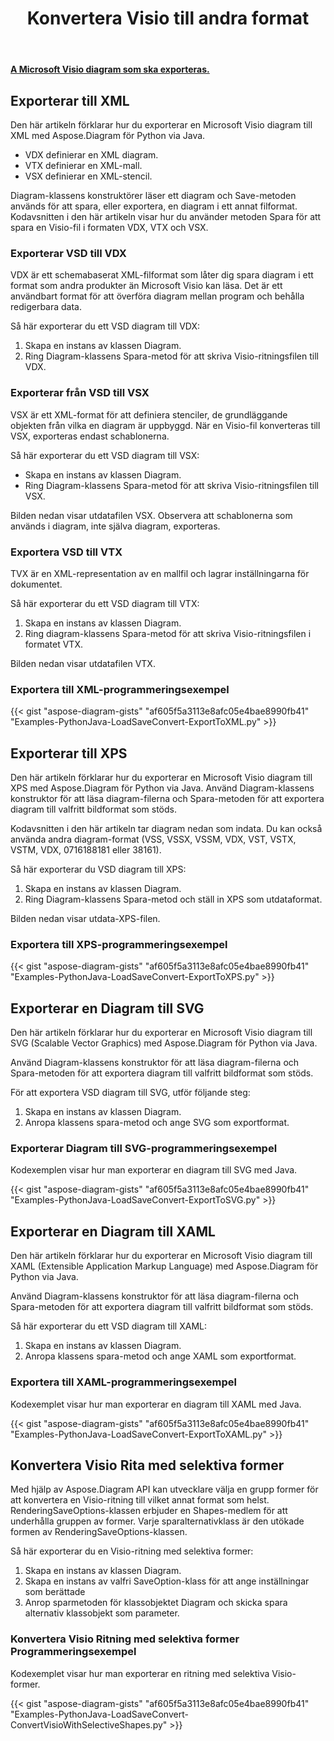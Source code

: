 ﻿---
title:  Konvertera Visio till andra format
linktitle:  Konvertera Visio till andra format
type: docs
weight: 40
url: /sv/python-java/convert-visio-to-other-files/
description: This topic show you how to convert Visio to SVG,XPS,XML,XAML formats using Aspose.Diagram for Python via Java. Convert VSD, VSS, VDW, VST, VSDX, VSSX, VSTX, VSDM, VSTM, VSSM to SVG,XPS,XML ,XAML med några rader kod.
---
**[A Microsoft Visio diagram som ska exporteras.](ExportToXML.vsd)**

## **Exporterar till XML**
Den här artikeln förklarar hur du exporterar en Microsoft Visio diagram till XML med Aspose.Diagram för Python via Java.

- VDX definierar en XML diagram.
- VTX definierar en XML-mall.
- VSX definierar en XML-stencil.

Diagram-klassens konstruktörer läser ett diagram och Save-metoden används för att spara, eller exportera, en diagram i ett annat filformat. Kodavsnitten i den här artikeln visar hur du använder metoden Spara för att spara en Visio-fil i formaten VDX, VTX och VSX.

### **Exporterar VSD till VDX**
VDX är ett schemabaserat XML-filformat som låter dig spara diagram i ett format som andra produkter än Microsoft Visio kan läsa. Det är ett användbart format för att överföra diagram mellan program och behålla redigerbara data.

Så här exporterar du ett VSD diagram till VDX:

1. Skapa en instans av klassen Diagram.
1. Ring Diagram-klassens Spara-metod för att skriva Visio-ritningsfilen till VDX.

### **Exporterar från VSD till VSX**
VSX är ett XML-format för att definiera stenciler, de grundläggande objekten från vilka en diagram är uppbyggd. När en Visio-fil konverteras till VSX, exporteras endast schablonerna.

Så här exporterar du ett VSD diagram till VSX:

- Skapa en instans av klassen Diagram.
- Ring Diagram-klassens Spara-metod för att skriva Visio-ritningsfilen till VSX.

Bilden nedan visar utdatafilen VSX. Observera att schablonerna som används i diagram, inte själva diagram, exporteras.

### **Exportera VSD till VTX**
TVX är en XML-representation av en mallfil och lagrar inställningarna för dokumentet.

Så här exporterar du ett VSD diagram till VTX:

1. Skapa en instans av klassen Diagram.
1. Ring diagram-klassens Spara-metod för att skriva Visio-ritningsfilen i formatet VTX.

Bilden nedan visar utdatafilen VTX.

### **Exportera till XML-programmeringsexempel**
{{< gist "aspose-diagram-gists" "af605f5a3113e8afc05e4bae8990fb41" "Examples-PythonJava-LoadSaveConvert-ExportToXML.py" >}}

## **Exporterar till XPS**
Den här artikeln förklarar hur du exporterar en Microsoft Visio diagram till XPS med Aspose.Diagram för Python via Java.
Använd Diagram-klassens konstruktor för att läsa diagram-filerna och Spara-metoden för att exportera diagram till valfritt bildformat som stöds.

Kodavsnitten i den här artikeln tar diagram nedan som indata. Du kan också använda andra diagram-format (VSS, VSSX, VSSM, VDX, VST, VSTX, VSTM, VDX, 0716188181 eller 38161).

Så här exporterar du VSD diagram till XPS:

1. Skapa en instans av klassen Diagram.
1. Ring Diagram-klassens Spara-metod och ställ in XPS som utdataformat.

Bilden nedan visar utdata-XPS-filen.

### **Exportera till XPS-programmeringsexempel**
{{< gist "aspose-diagram-gists" "af605f5a3113e8afc05e4bae8990fb41" "Examples-PythonJava-LoadSaveConvert-ExportToXPS.py" >}}

## **Exporterar en Diagram till SVG**
Den här artikeln förklarar hur du exporterar en Microsoft Visio diagram till SVG (Scalable Vector Graphics) med Aspose.Diagram för Python via Java.

Använd Diagram-klassens konstruktor för att läsa diagram-filerna och Spara-metoden för att exportera diagram till valfritt bildformat som stöds.

För att exportera VSD diagram till SVG, utför följande steg:

1. Skapa en instans av klassen Diagram.
1. Anropa klassens spara-metod och ange SVG som exportformat.

### **Exporterar Diagram till SVG-programmeringsexempel**
Kodexemplen visar hur man exporterar en diagram till SVG med Java.

{{< gist "aspose-diagram-gists" "af605f5a3113e8afc05e4bae8990fb41" "Examples-PythonJava-LoadSaveConvert-ExportToSVG.py" >}}

## **Exporterar en Diagram till XAML**
Den här artikeln förklarar hur du exporterar en Microsoft Visio diagram till XAML (Extensible Application Markup Language) med Aspose.Diagram för Python via Java.

Använd Diagram-klassens konstruktor för att läsa diagram-filerna och Spara-metoden för att exportera diagram till valfritt bildformat som stöds.

Så här exporterar du ett VSD diagram till XAML:

1. Skapa en instans av klassen Diagram.
1. Anropa klassens spara-metod och ange XAML som exportformat.

### **Exportera till XAML-programmeringsexempel**
Kodexemplet visar hur man exporterar en diagram till XAML med Java.

{{< gist "aspose-diagram-gists" "af605f5a3113e8afc05e4bae8990fb41" "Examples-PythonJava-LoadSaveConvert-ExportToXAML.py" >}}

## **Konvertera Visio Rita med selektiva former**
Med hjälp av Aspose.Diagram API kan utvecklare välja en grupp former för att konvertera en Visio-ritning till vilket annat format som helst. RenderingSaveOptions-klassen erbjuder en Shapes-medlem för att underhålla gruppen av former. Varje sparalternativklass är den utökade formen av RenderingSaveOptions-klassen.

Så här exporterar du en Visio-ritning med selektiva former:

1. Skapa en instans av klassen Diagram.
1. Skapa en instans av valfri SaveOption-klass för att ange inställningar som berättade
1. Anrop sparmetoden för klassobjektet Diagram och skicka spara alternativ klassobjekt som parameter.

### **Konvertera Visio Ritning med selektiva former Programmeringsexempel**
Kodexemplet visar hur man exporterar en ritning med selektiva Visio-former.

{{< gist "aspose-diagram-gists" "af605f5a3113e8afc05e4bae8990fb41" "Examples-PythonJava-LoadSaveConvert-ConvertVisioWithSelectiveShapes.py" >}}
